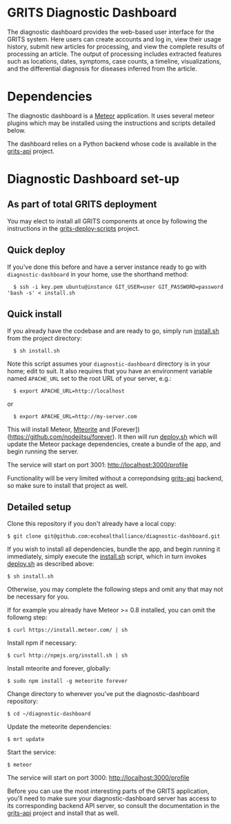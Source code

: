 # GRITS Diagnostic Dashboard

The diagnostic dashboard provides the web-based user interface for the GRITS system. Here users can create accounts and log in, view their usage history, submit new articles for processing, and view the complete results of processing an article.  The output of processing includes extracted features such as locations, dates, symptoms, case counts, a timeline, visualizations, and the differential diagnosis for diseases inferred from the article.

# Dependencies

The diagnostic dashboard is a [Meteor](https://www.meteor.com/ "Meteor") application. It uses several meteor plugins which may be installed using the instructions and scripts detailed below.

The dashboard relies on a Python backend whose code is available in the [grits-api](https://github.com/ecohealthalliance/grits-api) project.

# Diagnostic Dashboard set-up

## As part of total GRITS deployment

You may elect to install all GRITS components at once by following the instructions in the [grits-deploy-scripts](https://github.com/ecohealthalliance/grits-deploy-scripts) project.

## Quick deploy

If you've done this before and have a server instance ready to go with `diagnostic-dashboard` in your home, use the shorthand method:

      $ ssh -i key.pem ubuntu@instance GIT_USER=user GIT_PASSWORD=password 'bash -s' < install.sh

## Quick install

If you already have the codebase and are ready to go, simply run [install.sh](install.sh) from the project directory:

      $ sh install.sh

Note this script assumes your `diagnostic-dashboard` directory is in your home; edit to suit. It also requires that you have an environment variable named `APACHE_URL` set to the root URL of your server, e.g.:

      $ export APACHE_URL=http://localhost

or

      $ export APACHE_URL=http://my-server.com

This will install Meteor, [Mteorite](https://github.com/oortcloud/meteorite/) and [Forever])(https://github.com/nodejitsu/forever). It then will run [deploy.sh](deploy.sh) which will update the Meteor package dependencies, create a bundle of the app, and begin running the server.

The service will start on port 3001: [http://localhost:3000/profile](http://localhost:3001/)

Functionality will be very limited without a correpondsing [grits-api](https://github.com/ecohealthalliance/grits-api) backend, so make sure to install that project as well.

## Detailed setup

Clone this repository if you don't already have a local copy:

    $ git clone git@github.com:ecohealthalliance/diagnostic-dashboard.git

If you wish to install all dependencies, bundle the app, and begin running it immediately, simply execute the [install.sh](install.sh) script, which in turn invokes [deploy.sh](deploy.sh) as described above:

    $ sh install.sh

Otherwise, you may complete the following steps and omit any that may not be necessary for you.

If for example you already have Meteor >= 0.8 installed, you can omit the followng step:

    $ curl https://install.meteor.com/ | sh

Install npm if necessary:

    $ curl http://npmjs.org/install.sh | sh

Install mteorite and forever, globally:

    $ sudo npm install -g meteorite forever

Change directory to wherever you've put the diagnostic-dashboard repository:

    $ cd ~/diagnostic-dashboard

Update the meteorite dependencies:

    $ mrt update

Start the service:

    $ meteor

The service will start on port 3000: [http://localhost:3000/profile](http://localhost:3000/)

Before you can use the most interesting parts of the GRITS application, you'll need to make sure your diagnostic-dashboard server has access to its corresponding backend API server, so consult the documentation in the [grits-api](https://github.com/ecohealthalliance/grits-api) project and install that as well.

